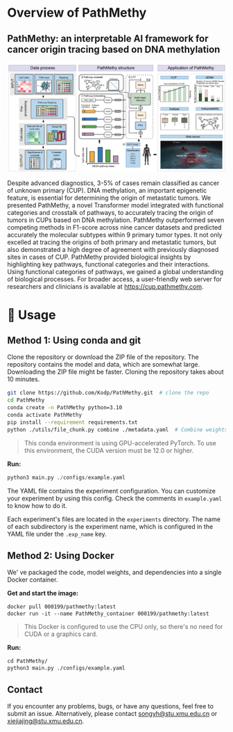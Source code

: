 # Overview of PathMethy

## PathMethy: an interpretable AI framework for cancer origin tracing based on DNA methylation

![img](data/img/image.png)

Despite advanced diagnostics, 3-5% of cases remain classified as cancer of unknown primary (CUP). DNA methylation, an important epigenetic feature, is essential for determining the origin of metastatic tumors. We presented PathMethy, a novel Transformer model integrated with functional categories and crosstalk of pathways, to accurately tracing the origin of tumors in CUPs based on DNA methylation. PathMethy outperformed seven competing methods in F1-score across nine cancer datasets and predicted accurately the molecular subtypes within 9 primary tumor types. It not only excelled at tracing the origins of both primary and metastatic tumors, but also demonstrated a high degree of agreement with previously diagnosed sites in cases of CUP. PathMethy provided biological insights by highlighting key pathways, functional categories and their interactions. Using functional categories of pathways, we gained a global understanding of biological processes. For broader access, a user-friendly web server for researchers and clinicians is available at https://cup.pathmethy.com.

# 🚀 Usage

## Method 1: Using conda and git

Clone the repository or download the ZIP file of the repository. The repository contains the model and data, which are somewhat large. Downloading the ZIP file might be faster. Cloning the repository takes about 10 minutes.

```sh
git clone https://github.com/Kodp/PathMethy.git  # clone the repo
cd PathMethy
conda create -n PathMethy python=3.10
conda activate PathMethy
pip install --requirement requirements.txt
python ./utils/file_chunk.py combine ./metadata.yaml  # Combine weights and data files
```

> This conda environment is using GPU-accelerated PyTorch. To use this environment, the CUDA version must be 12.0 or higher.

**Run:**

```python
python3 main.py ./configs/example.yaml  
```

The YAML file contains the experiment configuration. You can customize your experiment by using this config. Check the comments in `example.yaml` to know how to do it.

Each experiment's files are located in the `experiments` directory. The name of each subdirectory is the experiment name, which is configured in the YAML file under the `.exp_name` key.

## Method 2: Using Docker

We' ve packaged the code, model weights, and dependencies into a single Docker container.

**Get and start the image:**

```shell
docker pull 000199/pathmethy:latest
docker run -it --name PathMethy_container 000199/pathmethy:latest
```

> This Docker is configured to use the CPU only, so there's no need for CUDA or a graphics card.

**Run:**

```shell
cd PathMethy/
python3 main.py ./configs/example.yaml  
```

## Contact

If you encounter any problems, bugs, or have any questions, feel free to submit an issue. Alternatively, please contact [songyh@stu.xmu.edu.cn](mailto:cying2023@stu.xmu.edu.cn) or [xiejiajing@stu.xmu.edu.cn](mailto:xiejiajing@stu.xmu.edu.cn).

